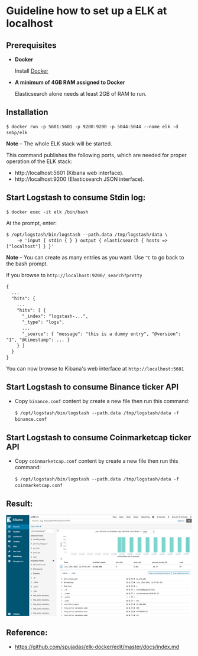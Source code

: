 # Guideline how to set up a ELK at localhost



## Prerequisites

- **Docker**

	Install [Docker](https://docker.com/)

- **A minimum of 4GB RAM assigned to Docker**

	Elasticsearch alone needs at least 2GB of RAM to run.


## Installation

	$ docker run -p 5601:5601 -p 9200:9200 -p 5044:5044 --name elk -d sebp/elk

 **Note** – The whole ELK stack will be started.

This command publishes the following ports, which are needed for proper operation of the ELK stack:

- http://localhost:5601 (Kibana web interface).
- http://localhost:9200 (Elasticsearch JSON interface).

## Start Logstash to consume Stdin log:

	$ docker exec -it elk /bin/bash

At the prompt, enter:

	$ /opt/logstash/bin/logstash --path.data /tmp/logstash/data \
		-e 'input { stdin { } } output { elasticsearch { hosts => ["localhost"] } }'

  **Note** – You can create as many entries as you want. Use `^C` to go back to the bash prompt.

If you browse to `http://localhost:9200/_search?pretty`

	{
	  ...
	  "hits": {
	    ...
	    "hits": [ {
	      "_index": "logstash-...",
	      "_type": "logs",
	      ...
	      "_source": { "message": "this is a dummy entry", "@version": "1", "@timestamp": ... }
	    } ]
	  }
	}

You can now browse to Kibana's web interface at `http://localhost:5601`

## Start Logstash to consume Binance ticker API

*  Copy `binance.conf` content by create a new file then run this command:

	`$ /opt/logstash/bin/logstash --path.data /tmp/logstash/data -f binance.conf`

## Start Logstash to consume Coinmarketcap ticker API

*  Copy `coinmarketcap.conf` content by create a new file then run this command:

	`$ /opt/logstash/bin/logstash --path.data /tmp/logstash/data -f coinmarketcap.conf`

## Result:

   ![Screenshot](coinmarketcap.png)

## Reference:

* https://github.com/spujadas/elk-docker/edit/master/docs/index.md
